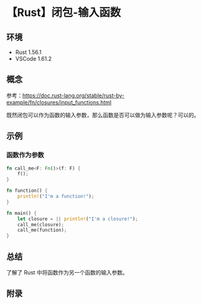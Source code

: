 # 【Rust】闭包-输入函数

## 环境

- Rust 1.56.1
- VSCode 1.61.2

## 概念

参考：<https://doc.rust-lang.org/stable/rust-by-example/fn/closures/input_functions.html>  

既然闭包可以作为函数的输入参数，那么函数是否可以做为输入参数呢？可以的。

## 示例

### 函数作为参数

```rust
fn call_me<F: Fn()>(f: F) {
    f();
}

fn function() {
    println!("I'm a function!");
}

fn main() {
    let closure = || println!("I'm a closure!");
    call_me(closure);
    call_me(function);
}
```

## 总结

了解了 Rust 中将函数作为另一个函数的输入参数。

## 附录
